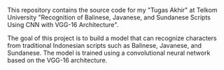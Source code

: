 This repository contains the source code for my "Tugas Akhir" at Telkom University "Recognition of Balinese, Javanese, and Sundanese Scripts Using CNN with VGG-16 Architecture".

The goal of this project is to build a model that can recognize characters from traditional Indonesian scripts such as Balinese, Javanese, and Sundanese. The model is trained using a convolutional neural network based on the VGG-16 architecture.

